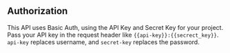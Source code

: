 ## Authorization

This API uses Basic Auth, using the API Key and Secret Key for your project. Pass your API key in the request header like `{{api-key}}:{{secrect_key}}`. `api-key` replaces username, and `secret-key` replaces the password. 
